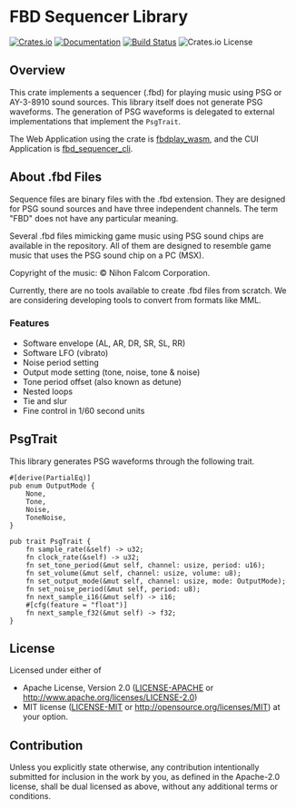 # FBD Sequencer Library

[![Crates.io](https://img.shields.io/crates/v/fbd_sequencer.svg)](https://crates.io/crates/fbd_sequencer)
[![Documentation](https://docs.rs/fbd_sequencer/badge.svg)](https://docs.rs/fbd_sequencer)
[![Build Status](https://github.com/ain1084/rust_fbd_sequencer/workflows/Build/badge.svg)](https://github.com/ain1084/rust_fbd_sequencer/actions?query=workflow%3ABuild)
![Crates.io License](https://img.shields.io/crates/l/fbd_sequencer)

## Overview

This crate implements a sequencer (.fbd) for playing music using PSG or AY-3-8910 sound sources. This library itself does not generate PSG waveforms. The generation of PSG waveforms is delegated to external implementations that implement the `PsgTrait`.

The Web Application using the crate is [fbdplay_wasm](https://github.com/ain1084/fbdplay_wasm), and the CUI Application is [fbd_sequencer_cli](https://crates.io/crates/fbd_sequencer_cli).


## About .fbd Files

Sequence files are binary files with the .fbd extension. They are designed for PSG sound sources and have three independent channels. The term "FBD" does not have any particular meaning.

Several .fbd files mimicking game music using PSG sound chips are available in the repository. All of them are designed to resemble game music that uses the PSG sound chip on a PC (MSX).

Copyright of the music: © Nihon Falcom Corporation.

Currently, there are no tools available to create .fbd files from scratch. We are considering developing tools to convert from formats like MML.

### Features

- Software envelope (AL, AR, DR, SR, SL, RR)
- Software LFO (vibrato)
- Noise period setting
- Output mode setting (tone, noise, tone & noise)
- Tone period offset (also known as detune)
- Nested loops
- Tie and slur
- Fine control in 1/60 second units

## PsgTrait

This library generates PSG waveforms through the following trait.

```
#[derive(PartialEq)]
pub enum OutputMode {
    None,
    Tone,
    Noise,
    ToneNoise,
}

pub trait PsgTrait {
    fn sample_rate(&self) -> u32;
    fn clock_rate(&self) -> u32;
    fn set_tone_period(&mut self, channel: usize, period: u16);
    fn set_volume(&mut self, channel: usize, volume: u8);
    fn set_output_mode(&mut self, channel: usize, mode: OutputMode);
    fn set_noise_period(&mut self, period: u8);
    fn next_sample_i16(&mut self) -> i16;
    #[cfg(feature = "float")]
    fn next_sample_f32(&mut self) -> f32;
}
```

## License

Licensed under either of
- Apache License, Version 2.0 ([LICENSE-APACHE](LICENSE-APACHE) or http://www.apache.org/licenses/LICENSE-2.0)
- MIT license ([LICENSE-MIT](LICENSE-MIT) or http://opensource.org/licenses/MIT)
at your option.

## Contribution

Unless you explicitly state otherwise, any contribution intentionally submitted for inclusion in the work by you, as defined in the Apache-2.0 license, shall be dual licensed as above, without any additional terms or conditions.
